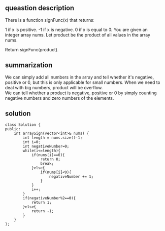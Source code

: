 ## queastion description
There is a function signFunc(x) that returns:

1 if x is positive.
-1 if x is negative.
0 if x is equal to 0.
You are given an integer array nums. Let product be the product of all values in the array nums.

Return signFunc(product).

## summarization 
We can simply add all numbers in the array and tell whether it's negative, positive or 0, but this is only applicable for small numbers. When we need to deal with big numbers, product will be overflow. <br>
We can tell whether a product is negative, positive or 0 by simply counting negative numbers and zero numbers of the elements.

## solution
```
class Solution {
public:
    int arraySign(vector<int>& nums) {
        int length = nums.size()-1;
        int i=0;
        int negativeNumber=0;
        while(i<=length){
            if(nums[i]==0){
                return 0;
                break;
            }else{
                if(nums[i]<0){
                    negativeNumber += 1;
                }
            }
            i++;
        }
        if(negativeNumber%2==0){
            return 1;
        }else{
            return -1;
        }
    }
};
```
